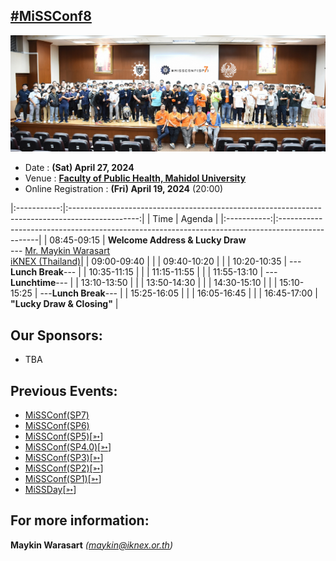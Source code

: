 ## [#MiSSConf8](https://missconf.github.io/8)

[![](/SP7/img/Final.jpg "MiSSConf(SP7)")](https://www.facebook.com/photo/?fbid=246729304655799)

+ Date : **(Sat) April 27, 2024**
+ Venue : **[Faculty of Public Health, Mahidol University](https://maps.app.goo.gl/2u52DswotDRD1crs5)**
+ Online Registration : **(Fri) April 19, 2024** (20:00)

|:-----------:|:-----------------------------------------------------------------------------------------------:|
|     Time    |      Agenda																						|
|:-----------:|:------------------------------------------------------------------------------------------------|
| 08:45-09:15 | **Welcome Address & Lucky Draw** <br>--- [Mr. Maykin Warasart](#) <br>[iKNEX (Thailand)](https://iknex.or.th)|
| 09:00-09:40 |  |
| 09:40-10:20 |  |
| 10:20-10:35 | ---**Lunch Break**--- |
| 10:35-11:15 |  |
| 11:15-11:55 |  |
| 11:55-13:10 | ---**Lunchtime**--- |
| 13:10-13:50 |  |
| 13:50-14:30 |  |
| 14:30-15:10 |  |
| 15:10-15:25 | ---**Lunch Break**--- |
| 15:25-16:05 |  |
| 16:05-16:45 |  |
| 16:45-17:00 | **"Lucky Draw & Closing"** |


## Our Sponsors:
* TBA


## Previous Events:
* [MiSSConf(SP7)](https://www.techtalkthai.com/missconfsp7-registration/)
* [MiSSConf(SP6)](https://www.techtalkthai.com/missconf-sp6-virtual-event-registration/)
* [MiSSConf(SP5)](https://www.techtalkthai.com/misscoinf-sp5-date-and-agenda-are-announced/)[[➳](https://www.facebook.com/notes/2450050635052739/)]
* [MiSSConf(SP4.0)](https://www.techtalkthai.com/missconfsp4-0-registration-will-start-in-2018-03-16/)[[➳](https://www.facebook.com/notes/1998382990191517)]
* [MiSSConf(SP3)](https://www.techtalkthai.com/missconfsp3-registration-date-is-marked-at-march-15th-2017-12-00/)[[➳](https://www.facebook.com/notes/1590473300982490)]
* [MiSSConf(SP2)](https://www.techtalkthai.com/missconfsp2-tickets-will-be-available-for-free-at-noon-of-2016-11-03/)[[➳](https://www.facebook.com/notes/1435209959842159)]
* [MiSSConf(SP1)](https://www.techtalkthai.com/introduce-to-missconfsp1-free-it-security-seminar/)[[➳](https://www.facebook.com/notes/1292590137437476)]
* [MiSSDay](https://www.techtalkthai.com/it-connect-miss-day/)[[➳](https://www.facebook.com/notes/1257877097575447)]


## For more information:
**Maykin Warasart** *(maykin@iknex.or.th)*
